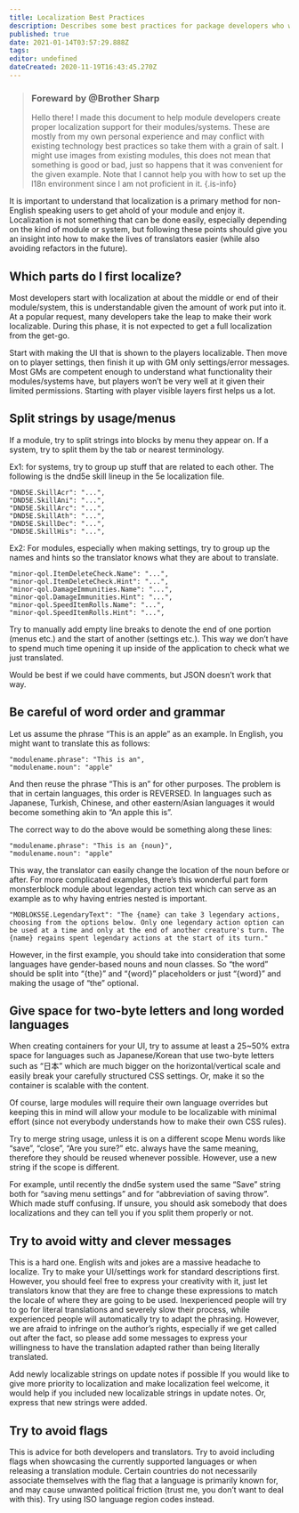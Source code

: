 ```yaml
---
title: Localization Best Practices
description: Describes some best practices for package developers who wish to enable their package to be translated.
published: true
date: 2021-01-14T03:57:29.888Z
tags: 
editor: undefined
dateCreated: 2020-11-19T16:43:45.270Z
---
```


> ### Foreward by @Brother Sharp
> Hello there!
> I made this document to help module developers create proper localization support for their modules/systems. These are mostly from my own personal experience and may conflict with existing technology best practices so take them with a grain of salt. I might use images from existing modules, this does not mean that something is good or bad, just so happens that it was convenient for the given example. Note that I cannot help you with how to set up the l18n environment since I am not proficient in it.
{.is-info}


It is important to understand that localization is a primary method for non-English speaking users to get ahold of your module and enjoy it. Localization is not something that can be done easily, especially depending on the kind of module or system, but following these points should give you an insight into how to make the lives of translators easier (while also avoiding refactors in the future).


## Which parts do I first localize?
Most developers start with localization at about the middle or end of their module/system, this is understandable given the amount of work put into it. At a popular request, many developers take the leap to make their work localizable. During this phase, it is not expected to get a full localization from the get-go.

Start with making the UI that is shown to the players localizable. Then move on to player settings, then finish it up with GM only settings/error messages. Most GMs are competent enough to understand what functionality their modules/systems have, but players won’t be very well at it given their limited permissions. Starting with player visible layers first helps us a lot.

## Split strings by usage/menus
If a module, try to split strings into blocks by menu they appear on. If a system, try to split them by the tab or nearest terminology.

Ex1: for systems, try to group up stuff that are related to each other. The following is the dnd5e skill lineup in the 5e localization file.

```
"DND5E.SkillAcr": "...",
"DND5E.SkillAni": "...",
"DND5E.SkillArc": "...",
"DND5E.SkillAth": "...",
"DND5E.SkillDec": "...",
"DND5E.SkillHis": "...",
```

Ex2: For modules, especially when making settings, try to group up the names and hints so the translator knows what they are about to translate.

```  
"minor-qol.ItemDeleteCheck.Name": "...",
"minor-qol.ItemDeleteCheck.Hint": "...",
"minor-qol.DamageImmunities.Name": "...",
"minor-qol.DamageImmunities.Hint": "...",
"minor-qol.SpeedItemRolls.Name": "...",
"minor-qol.SpeedItemRolls.Hint": "...",
```
Try to manually add empty line breaks to denote the end of one portion (menus etc.) and the start of another (settings etc.). This way we don’t have to spend much time opening it up inside of the application to check what we just translated.

Would be best if we could have comments, but JSON doesn’t work that way.

## Be careful of word order and grammar
Let us assume the phrase “This is an apple” as an example. In English, you might want to translate this as follows:

```
"modulename.phrase": "This is an",
"modulename.noun": "apple"
```

And then reuse the phrase “This is an” for other purposes. The problem is that in certain languages, this order is REVERSED. In languages such as Japanese, Turkish, Chinese, and other eastern/Asian languages it would become something akin to “An apple this is”.

The correct way to do the above would be something along these lines:
```
"modulename.phrase": "This is an {noun}",
"modulename.noun": "apple"
```

This way, the translator can easily change the location of the noun before or after. For more complicated examples, there’s this wonderful part form monsterblock module about legendary action text which can serve as an example as to why having entries nested is important.

```
"MOBLOKS5E.LegendaryText": "The {name} can take 3 legendary actions, choosing from the options below. Only one legendary action option can be used at a time and only at the end of another creature's turn. The {name} regains spent legendary actions at the start of its turn."
```

However, in the first example, you should take into consideration that some languages have gender-based nouns and noun classes. So “the word” should be split into “{the}” and “{word}” placeholders or just “{word}” and making the usage of “the” optional.


## Give space for two-byte letters and long worded languages
When creating containers for your UI, try to assume at least a 25~50% extra space for languages such as Japanese/Korean that use two-byte letters such as “日本” which are much bigger on the horizontal/vertical scale and easily break your carefully structured CSS settings. Or, make it so the container is scalable with the content.

Of course, large modules will require their own language overrides but keeping this in mind will allow your module to be localizable with minimal effort (since not everybody understands how to make their own CSS rules).

Try to merge string usage, unless it is on a different scope
Menu words like “save”, “close”, “Are you sure?” etc. always have the same meaning, therefore they should be reused whenever possible. However, use a new string if the scope is different.

For example, until recently the dnd5e system used the same “Save” string both for “saving menu settings” and for “abbreviation of saving throw”. Which made stuff confusing. If unsure, you should ask somebody that does localizations and they can tell you if you split them properly or not.

## Try to avoid witty and clever messages
This is a hard one. English wits and jokes are a massive headache to localize. Try to make your UI/settings work for standard descriptions first. However, you should feel free to express your creativity with it, just let translators know that they are free to change these expressions to match the locale of where they are going to be used. Inexperienced people will try to go for literal translations and severely slow their process, while experienced people will automatically try to adapt the phrasing. However, we are afraid to infringe on the author’s rights, especially if we get called out after the fact, so please add some messages to express your willingness to have the translation adapted rather than being literally translated.

Add newly localizable strings on update notes if possible
If you would like to give more priority to localization and make localization feel welcome, it would help if you included new localizable strings in update notes. Or, express that new strings were added.

## Try to avoid flags
This is advice for both developers and translators. Try to avoid including flags when showcasing the currently supported languages or when releasing a translation module. Certain countries do not necessarily associate themselves with the flag that a language is primarily known for, and may cause unwanted political friction (trust me, you don’t want to deal with this). Try using ISO language region codes instead.

